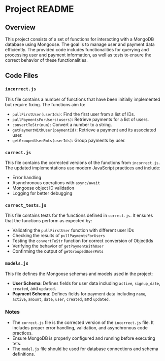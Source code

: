 # Project README

## Overview

This project consists of a set of functions for interacting with a MongoDB database using Mongoose. The goal is to manage user and payment data efficiently. The provided code includes functionalities for querying and processing user and payment information, as well as tests to ensure the correct behavior of these functionalities.

## Code Files

### `incorrect.js`

This file contains a number of functions that have been initially implemented but require fixing. The functions aim to:

- `pullFirstUser(userIds)`: Find the first user from a list of IDs.
- `pullPaymentsForUsers(users)`: Retrieve payments for a list of users.
- `convertToStr(num)`: Convert a number to a string.
- `getPaymentWithUser(paymentId)`: Retrieve a payment and its associated user.
- `getGroupedUserPmts(userIds)`: Group payments by user.

### `correct.js`

This file contains the corrected versions of the functions from `incorrect.js`. The updated implementations use modern JavaScript practices and include:

- Error handling
- Asynchronous operations with `async/await`
- Mongoose object ID validation
- Logging for better debugging

### `correct_tests.js`

This file contains tests for the functions defined in `correct.js`. It ensures that the functions perform as expected by:

- Validating the `pullFirstUser` function with different user IDs
- Checking the results of `pullPaymentsForUsers`
- Testing the `convertToStr` function for correct conversion of ObjectIds
- Verifying the behavior of `getPaymentWithUser`
- Confirming the output of `getGroupedUserPmts`

### `models.js`

This file defines the Mongoose schemas and models used in the project:

- **User Schema**: Defines fields for user data including `active`, `signup_date`, `created`, and `updated`.
- **Payment Schema**: Defines fields for payment data including `name`, `active`, `amount`, `date`, `user`, `created`, and `updated`.

### Notes
- The `correct.js` file is the corrected version of the `incorrect.js` file. It includes proper error handling, validation, and asynchronous code practices.
- Ensure MongoDB is properly configured and running before executing tets.
- The `model.js` file should be used for database connections and schema definitions.
